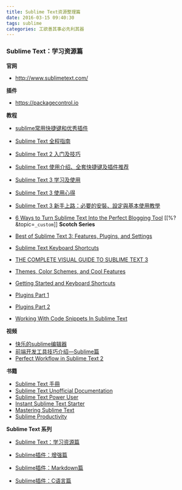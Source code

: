 ```yaml
---
title: Sublime Text资源整理篇
date: 2016-03-15 09:40:30
tags: sublime
categories: 工欲善其事必先利其器
---
```


### Sublime Text：学习资源篇
<!--more-->
**官网**

 - http://www.sublimetext.com/

**插件**

 - https://packagecontrol.io

**教程**

 - [sublime常用快捷键和优秀插件](http://www.imooc.com/wap/article?article_id=2070)
 - [Sublime Text 全程指南][1]
 - [Sublime Text 2 入门及技巧][2]
 - [Sublime Text 使用介绍、全套快捷键及插件推荐][3]
 - [Sublime Text 3 学习及使用][4]
 - [Sublime Text 3 使用心得][5]
 - [Sublime Text 3 新手上路：必要的安裝、設定與基本使用教學][6]
 - [6 Ways to Turn Sublime Text Into the Perfect Blogging Tool][7]
[[%? &topic=`_custom`]]
 **Scotch Series**

  - [Best of Sublime Text 3: Features, Plugins, and Settings][8]
  - [Sublime Text Keyboard Shortcuts][9]
  - [THE COMPLETE VISUAL GUIDE TO SUBLIME TEXT 3][10]
  - [Themes, Color Schemes, and Cool Features][11]
  - [Getting Started and Keyboard Shortcuts][12]
  - [Plugins Part 1][13]
  - [Plugins Part 2][14]
  - [Working With Code Snippets In Sublime Text][15]


**视频**

 - [快乐的sublime编辑器][16]
 - [前端开发工具技巧介绍—Sublime篇][17]
 - [Perfect Workflow in Sublime Text 2][18]

**书籍**

 - [Sublime Text 手冊][19]
 - [Sublime Text Unofficial Documentation][20]
 - [Sublime Text Power User][21]
 - [Instant Sublime Text Starter][22]
 - [Mastering Sublime Text][23]
 - [Sublime Productivity][24]

**Sublime Text 系列**

 - [Sublime Text：学习资源篇][25]

 - [Sublime插件：增强篇][26]

 - [Sublime插件：Markdown篇][27]

 - [Sublime插件：C语言篇][28]

  [1]: http://zh.lucida.me/blog/sublime-text-complete-guide/
  [2]: http://lucifr.com/2011/08/31/sublime-text-2-tricks-and-tips/
  [3]: http://www.daqianduan.com/4820.html
  [4]: http://blog.csdn.net/idxuanjun/article/details/13292847
  [5]: http://ce.sysu.edu.cn/hope/Item/106853.aspx
  [6]: http://blog.miniasp.com/post/2014/01/07/Useful-tool-Sublime-Text-3-Quick-Start.aspx
  [7]: http://sublimetexttips.com/sublime-productivityuctivityroductivityuctivity
  [8]: http://scotch.io/bar-talk/best-of-sublime-text-3-features-plugins-and-settings
  [9]: http://scotch.io/bar-talk/sublime-text-keyboard-shortcuts
  [10]: http://scotch.io/series/the-complete-visual-guide-to-sublime-text-3
  [11]: http://scotch.io/bar-talk/the-complete-visual-guide-to-sublime-text-3-themes-color-schemes-and-cool-features
  [12]: http://scotch.io/bar-talk/the-complete-visual-guide-to-sublime-text-3-getting-started-and-keyboard-shortcuts
  [13]: http://scotch.io/bar-talk/the-complete-visual-guide-to-sublime-text-3-plugins-part-1
  [14]: http://scotch.io/bar-talk/the-complete-visual-guide-to-sublime-text-3-plugins-part-2
  [15]: http://www.hongkiat.com/blog/sublime-code-snippets/
  [16]: http://www.imooc.com/learn/333
  [17]: http://www.imooc.com/learn/40
  [18]: http://code.tutsplus.com/courses/perfect-workflow-in-sublime-text-2
  [19]: http://docs.sublimetext.tw/
  [20]: http://sublime-text-unofficial-documentation.readthedocs.org/en/latest/index.html
  [21]: http://ipestov.com/the-best-plugins-for-sublime-text/
  [22]: https://www.packtpub.com/hardware-and-creative/instant-sublime-text-starter-instant
  [23]: https://leanpub.com/sublime-productivity
  [24]: https://leanpub.com/sublime-productivity
  [25]: http://www.jianshu.com/p/d1b9a64e2e37
  [26]: http://www.jianshu.com/p/5905f927d01b
  [27]: http://www.jianshu.com/p/aa30cc25c91b
  [28]: http://www.jianshu.com/p/595975a2a5f3